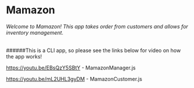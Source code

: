 # Mamazon

###### Welcome to Mamazon! This app takes order from customers and allows for inventory management. 

######This is a CLI app, so please see the links below for video on how the app works! 

https://youtu.be/EBsQzY5SBtY - MamazonManager.js

https://youtu.be/mL2UHL3gyDM - MamazonCustomer.js